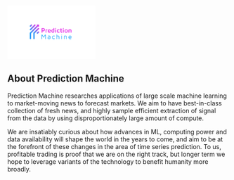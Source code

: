 <img src="/assets/pm_logo.png" width="200">

## About Prediction Machine

Prediction Machine researches applications of large scale machine learning to
market-moving news to forecast markets. We aim to have best-in-class collection
of fresh news, and highly sample efficient extraction of signal from the data by
using disproportionately large amount of compute.

We are insatiably curious about how advances in ML, computing power and data
availability will shape the world in the years to come, and aim to be at the
forefront of these changes in the area of time series prediction. To us,
profitable trading is proof that we are on the right track, but longer term
we hope to leverage variants of the technology to benefit humanity more broadly.
